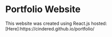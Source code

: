 <h1 align="left">
   Portfolio Website
</h1>
<p align="left">
   This website was created using React.js hosted: 
   <br>
   [Here]:https://cindered.github.io/portfolio/
</p>
